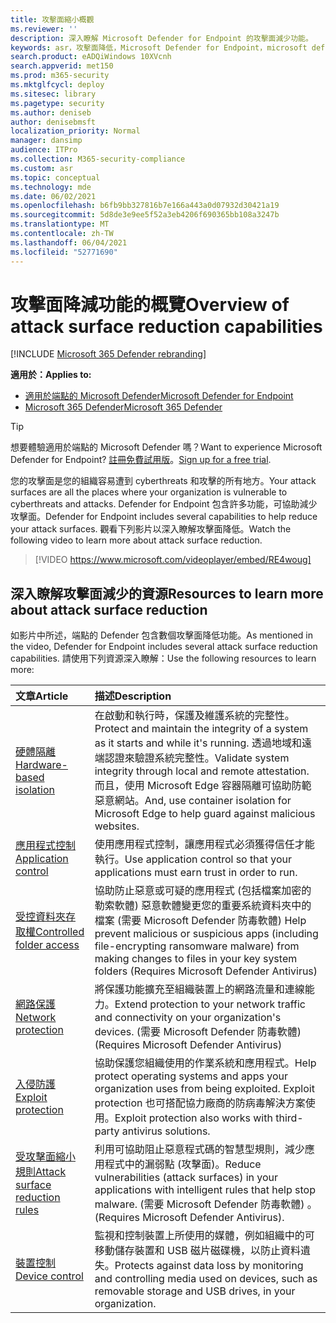 ```yaml
---
title: 攻擊面縮小概觀
ms.reviewer: ''
description: 深入瞭解 Microsoft Defender for Endpoint 的攻擊面減少功能。
keywords: asr，攻擊面降低，Microsoft Defender for Endpoint，microsoft defender，防病毒，av，windows Defender
search.product: eADQiWindows 10XVcnh
search.appverid: met150
ms.prod: m365-security
ms.mktglfcycl: deploy
ms.sitesec: library
ms.pagetype: security
ms.author: deniseb
author: denisebmsft
localization_priority: Normal
manager: dansimp
audience: ITPro
ms.collection: M365-security-compliance
ms.custom: asr
ms.topic: conceptual
ms.technology: mde
ms.date: 06/02/2021
ms.openlocfilehash: b6fb9bb327816b7e166a443a0d07932d30421a19
ms.sourcegitcommit: 5d8de3e9ee5f52a3eb4206f690365bb108a3247b
ms.translationtype: MT
ms.contentlocale: zh-TW
ms.lasthandoff: 06/04/2021
ms.locfileid: "52771690"
---
```

# <a name="overview-of-attack-surface-reduction-capabilities"></a><span data-ttu-id="17219-104">攻擊面降減功能的概覽</span><span class="sxs-lookup"><span data-stu-id="17219-104">Overview of attack surface reduction capabilities</span></span>

[!INCLUDE [Microsoft 365 Defender rebranding](../../includes/microsoft-defender.md)]

<span data-ttu-id="17219-105">**適用於：**</span><span class="sxs-lookup"><span data-stu-id="17219-105">**Applies to:**</span></span>
- [<span data-ttu-id="17219-106">適用於端點的 Microsoft Defender</span><span class="sxs-lookup"><span data-stu-id="17219-106">Microsoft Defender for Endpoint</span></span>](https://go.microsoft.com/fwlink/p/?linkid=2154037)
- [<span data-ttu-id="17219-107">Microsoft 365 Defender</span><span class="sxs-lookup"><span data-stu-id="17219-107">Microsoft 365 Defender</span></span>](https://go.microsoft.com/fwlink/?linkid=2118804)

> [!TIP]
> <span data-ttu-id="17219-108">想要體驗適用於端點的 Microsoft Defender 嗎？</span><span class="sxs-lookup"><span data-stu-id="17219-108">Want to experience Microsoft Defender for Endpoint?</span></span> <span data-ttu-id="17219-109">[註冊免費試用版](https://www.microsoft.com/microsoft-365/windows/microsoft-defender-atp?ocid=docs-wdatp-exposedapis-abovefoldlink)。</span><span class="sxs-lookup"><span data-stu-id="17219-109">[Sign up for a free trial](https://www.microsoft.com/microsoft-365/windows/microsoft-defender-atp?ocid=docs-wdatp-exposedapis-abovefoldlink).</span></span>

<span data-ttu-id="17219-110">您的攻擊面是您的組織容易遭到 cyberthreats 和攻擊的所有地方。</span><span class="sxs-lookup"><span data-stu-id="17219-110">Your attack surfaces are all the places where your organization is vulnerable to cyberthreats and attacks.</span></span> <span data-ttu-id="17219-111">Defender for Endpoint 包含許多功能，可協助減少攻擊面。</span><span class="sxs-lookup"><span data-stu-id="17219-111">Defender for Endpoint includes several capabilities to help reduce your attack surfaces.</span></span> <span data-ttu-id="17219-112">觀看下列影片以深入瞭解攻擊面降低。</span><span class="sxs-lookup"><span data-stu-id="17219-112">Watch the following video to learn more about attack surface reduction.</span></span><p>

> [!VIDEO https://www.microsoft.com/videoplayer/embed/RE4woug]

## <a name="resources-to-learn-more-about-attack-surface-reduction"></a><span data-ttu-id="17219-113">深入瞭解攻擊面減少的資源</span><span class="sxs-lookup"><span data-stu-id="17219-113">Resources to learn more about attack surface reduction</span></span>

<span data-ttu-id="17219-114">如影片中所述，端點的 Defender 包含數個攻擊面降低功能。</span><span class="sxs-lookup"><span data-stu-id="17219-114">As mentioned in the video, Defender for Endpoint includes several attack surface reduction capabilities.</span></span> <span data-ttu-id="17219-115">請使用下列資源深入瞭解：</span><span class="sxs-lookup"><span data-stu-id="17219-115">Use the following resources to learn more:</span></span>

| <span data-ttu-id="17219-116">文章</span><span class="sxs-lookup"><span data-stu-id="17219-116">Article</span></span> | <span data-ttu-id="17219-117">描述</span><span class="sxs-lookup"><span data-stu-id="17219-117">Description</span></span> |
|:---|:---|
| [<span data-ttu-id="17219-118">硬體隔離</span><span class="sxs-lookup"><span data-stu-id="17219-118">Hardware-based isolation</span></span>](/windows/security/threat-protection/microsoft-defender-application-guard/md-app-guard-overview) | <span data-ttu-id="17219-119">在啟動和執行時，保護及維護系統的完整性。</span><span class="sxs-lookup"><span data-stu-id="17219-119">Protect and maintain the integrity of a system as it starts and while it's running.</span></span> <span data-ttu-id="17219-120">透過地域和遠端認證來驗證系統完整性。</span><span class="sxs-lookup"><span data-stu-id="17219-120">Validate system integrity through local and remote attestation.</span></span> <span data-ttu-id="17219-121">而且，使用 Microsoft Edge 容器隔離可協助防範惡意網站。</span><span class="sxs-lookup"><span data-stu-id="17219-121">And, use container isolation for Microsoft Edge to help guard against malicious websites.</span></span> |
| [<span data-ttu-id="17219-122">應用程式控制</span><span class="sxs-lookup"><span data-stu-id="17219-122">Application control</span></span>](/windows/security/threat-protection/windows-defender-application-control/windows-defender-application-control) | <span data-ttu-id="17219-123">使用應用程式控制，讓應用程式必須獲得信任才能執行。</span><span class="sxs-lookup"><span data-stu-id="17219-123">Use application control so that your applications must earn trust in order to run.</span></span> |
| [<span data-ttu-id="17219-124">受控資料夾存取權</span><span class="sxs-lookup"><span data-stu-id="17219-124">Controlled folder access</span></span>](controlled-folders.md) | <span data-ttu-id="17219-125">協助防止惡意或可疑的應用程式 (包括檔案加密的勒索軟體) 惡意軟體變更您的重要系統資料夾中的檔案 (需要 Microsoft Defender 防毒軟體) </span><span class="sxs-lookup"><span data-stu-id="17219-125">Help prevent malicious or suspicious apps (including file-encrypting ransomware malware) from making changes to files in your key system folders (Requires Microsoft Defender Antivirus)</span></span> |
| [<span data-ttu-id="17219-126">網路保護</span><span class="sxs-lookup"><span data-stu-id="17219-126">Network protection</span></span>](network-protection.md) | <span data-ttu-id="17219-127">將保護功能擴充至組織裝置上的網路流量和連線能力。</span><span class="sxs-lookup"><span data-stu-id="17219-127">Extend protection to your network traffic and connectivity on your organization's devices.</span></span> <span data-ttu-id="17219-128"> (需要 Microsoft Defender 防毒軟體) </span><span class="sxs-lookup"><span data-stu-id="17219-128">(Requires Microsoft Defender Antivirus)</span></span> |
| [<span data-ttu-id="17219-129">入侵防護</span><span class="sxs-lookup"><span data-stu-id="17219-129">Exploit protection</span></span>](exploit-protection.md) | <span data-ttu-id="17219-130">協助保護您組織使用的作業系統和應用程式。</span><span class="sxs-lookup"><span data-stu-id="17219-130">Help protect operating systems and apps your organization uses from being exploited.</span></span> <span data-ttu-id="17219-131">Exploit protection 也可搭配協力廠商的防病毒解決方案使用。</span><span class="sxs-lookup"><span data-stu-id="17219-131">Exploit protection also works with third-party antivirus solutions.</span></span> |
| [<span data-ttu-id="17219-132">受攻擊面縮小規則</span><span class="sxs-lookup"><span data-stu-id="17219-132">Attack surface reduction rules</span></span>](attack-surface-reduction.md) | <span data-ttu-id="17219-133">利用可協助阻止惡意程式碼的智慧型規則，減少應用程式中的漏弱點 (攻擊面)。</span><span class="sxs-lookup"><span data-stu-id="17219-133">Reduce vulnerabilities (attack surfaces) in your applications with intelligent rules that help stop malware.</span></span> <span data-ttu-id="17219-134"> (需要 Microsoft Defender 防毒軟體) 。</span><span class="sxs-lookup"><span data-stu-id="17219-134">(Requires Microsoft Defender Antivirus).</span></span> |
| [<span data-ttu-id="17219-135">裝置控制</span><span class="sxs-lookup"><span data-stu-id="17219-135">Device control</span></span>](device-control-report.md) | <span data-ttu-id="17219-136">監視和控制裝置上所使用的媒體，例如組織中的可移動儲存裝置和 USB 磁片磁碟機，以防止資料遺失。</span><span class="sxs-lookup"><span data-stu-id="17219-136">Protects against data loss by monitoring and controlling media used on devices, such as removable storage and USB drives, in your organization.</span></span> |